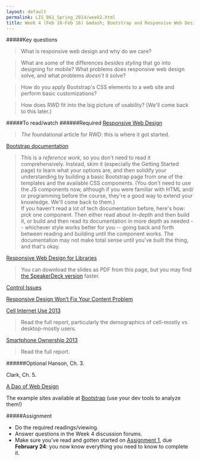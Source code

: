 ```yaml
---
layout: default
permalink: LIS_861_Spring_2014/week2.html
title: Week 4 (Feb 10-Feb 16) &mdash; Bootstrap and Responsive Web Design
---
```

#####Key questions
> What is responsive web design and why do we care?

> What are some of the differences _besides styling_ that go into designing for
> mobile? What problems does responsive web design solve, and what problems
> _doesn't_ it solve?

> How do you apply Bootstrap's CSS elements to a web site and perform basic
> customizations?

> How does RWD fit into the big picture of usability? (We'll come back to this
> later.)

#####To read/watch
######Required
[Responsive Web Design](http://alistapart.com/article/responsive-web-design)  
> _The_ foundational article for RWD: this is where it got started.

[Bootstrap documentation](http://getbootstrap.com/)  
> This is a _reference work_, so you don't need to read it comprehensively.
> Instead, skim it (especially the Getting Started page) to learn what your
> options are, and then solidify your understanding by building a basic Bootstrap
> page from one of the templates and the available CSS components. (You don't
> need to use the JS components now, although if you were familiar with HTML and/
> or programming before the course, they're a good way to extend your knowledge.
> We'll come back to them.)  
> If you haven't read a lot of tech documentation before, here's how: pick one component. Then either
> read about in-depth and then build it, or build and then read its documentation
> in more depth as needed -- whichever style works better for you -- going back
> and forth between reading and building until the component works. The 
> documentation may not make total sense until you've built the thing, and that's
> okay.

[Responsive Web Design for Libraries](http://matthew.reidsrow.com/articles/23)  
> You can download the slides as PDF from this page, but you may find
> [the SpeakerDeck version](https://speakerdeck.com/matthewreidsma/responsive-web-design-for-libraries-get-beyond-the-myth-of-the-mobile-web-1)
> faster.

[Control Issues](http://matthew.reidsrow.com/articles/19)

[Responsive Design Won’t Fix Your Content Problem](http://alistapart.com/column/responsive-design-wont-fix-your-content-problem)

[Cell Internet Use 2013](http://pewinternet.org/Reports/2013/Cell-Internet.aspx)  
> Read the full report, particularly the demographics of cell-mostly vs 
> desktop-mostly users.


[Smartphone Ownership 2013](http://pewinternet.org/Reports/2013/Smartphone-Ownership-2013.aspx)
> Read the full report.

######Optional
Hanson, Ch. 3.

Clark, Ch. 5.

[A Dao of Web Design](http://alistapart.com/article/dao)

The example sites available at [Bootstrap](http://getbootstrap.com/) (use your
dev tools to analyze them!)

#####Assignment
* Do the required readings/viewing.
* Answer questions in the Week 4 discussion forums.
* Make sure you've read and gotten started on [Assignment 1](./assignments/web_site_version_1.html), due __February 24__:
  you now know everything you need to know to complete it.